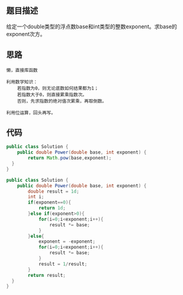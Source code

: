 ## 题目描述

给定一个double类型的浮点数base和int类型的整数exponent。求base的exponent次方。

## 思路

```
懒，直接库函数
```

```
利用数学知识：
	若指数为0，则无论底数如何结果都为1；
	若指数大于0，则直接累乘指数次。
	否则，先求指数的绝对值次累乘，再取倒数。
```

```
利用位运算，回头再写。
```



## 代码

```java
public class Solution {
    public double Power(double base, int exponent) {
        return Math.pow(base,exponent);                    
  }
}
```

```java
public class Solution {
    public double Power(double base, int exponent) {
        double result = 1d;
        int i;
        if(exponent==0){
            return 1d;
        }else if(exponent>0){
            for(i=0;i<exponent;i++){
                result *= base;
            } 
        }else{
            exponent = -exponent;
            for(i=0;i<exponent;i++){
                result *= base;
            } 
            result = 1/result;
        }
        return result;
  }
}
```

